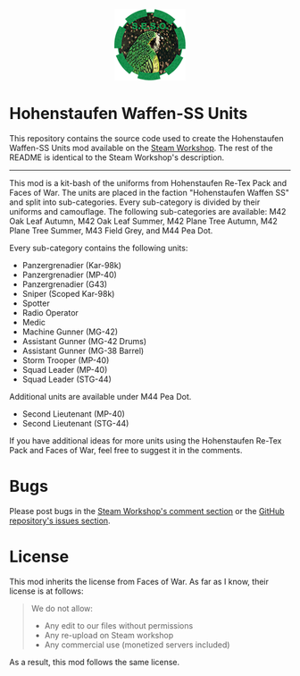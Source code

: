 <p align="center">
    <img src = "logos/logo.png">
</p>

# Hohenstaufen Waffen-SS Units
This repository contains the source code used to create the Hohenstaufen Waffen-SS Units mod available on the [Steam Workshop](https://steamcommunity.com/sharedfiles/filedetails/?id=2442839928). The rest of the README is identical to the Steam Workshop's description.
___
This mod is a kit-bash of the uniforms from Hohenstaufen Re-Tex Pack and Faces of War. The units are placed in the faction "Hohenstaufen Waffen SS" and split into sub-categories. Every sub-category is divided by their uniforms and camouflage. The following sub-categories are available: M42 Oak Leaf Autumn, M42 Oak Leaf Summer, M42 Plane Tree Autumn, M42 Plane Tree Summer, M43 Field Grey, and M44 Pea Dot.

Every sub-category contains the following units:

* Panzergrenadier (Kar-98k)
* Panzergrenadier (MP-40)
* Panzergrenadier (G43)
* Sniper (Scoped Kar-98k)
* Spotter
* Radio Operator
* Medic
* Machine Gunner (MG-42)
* Assistant Gunner (MG-42 Drums)
* Assistant Gunner (MG-38 Barrel)
* Storm Trooper (MP-40)
* Squad Leader (MP-40)
* Squad Leader (STG-44)

Additional units are available under M44 Pea Dot.

* Second Lieutenant (MP-40)
* Second Lieutenant (STG-44)

If you have additional ideas for more units using the Hohenstaufen Re-Tex Pack and Faces of War, feel free to suggest it in the comments.

# Bugs
Please post bugs in the [Steam Workshop's comment section](https://steamcommunity.com/sharedfiles/filedetails/?id=2442839928) or the [GitHub repository's issues section](https://github.com/Uncle-Sagbag/hohenstaufen_units/issues).

# License
This mod inherits the license from Faces of War. As far as I know, their license is at follows:

> We do not allow:
> - Any edit to our files without permissions
> - Any re-upload on Steam workshop
> - Any commercial use (monetized servers included)

As a result, this mod follows the same license.